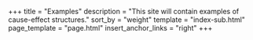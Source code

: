 +++
title = "Examples"
description = "This site will contain examples of cause-effect structures."
sort_by = "weight"
template = "index-sub.html"
page_template = "page.html"
insert_anchor_links = "right"
+++
